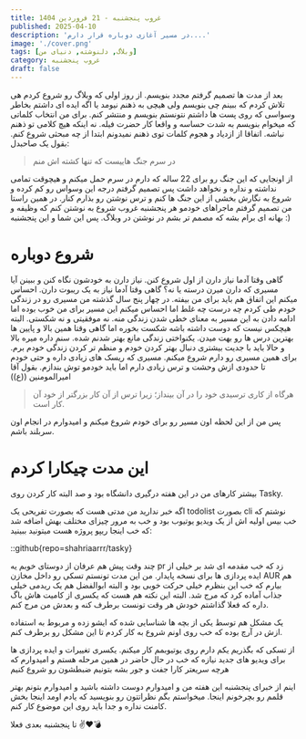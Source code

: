 ```yaml
---
title: غروب پنجشنبه - 21 فروردین 1404
published: 2025-04-10
description: 'در مسیر آغازی دوباره قرار دارم....'
image: './cover.png'
tags: [وبلاگ, دلنوشته, دنیای من]
category: غروب پنجشنبه
draft: false 
---
```

بعد از مدت ها تصمیم گرفتم مجدد بنویسم. از روز اولی که وبلاگ رو شروع کردم هی تلاش کردم که ببینم چی بنویسم ولی
هیچی به ذهنم نیومد یا اگه ایده ای داشتم بخاطر وسواسی که روی پست ها داشتم نتونستم بنویسم و منتشر کنم.
برای من انتخاب کلماتی که میخوام بنویسم به شدت حساسه و واقعا کار حضرت فیله. نه اینکه هیچ کلامی تو ذهنم نباشه.
اتفاقا از ازدیاد و هجوم کلمات توی ذهنم نمیدونم ابتدا از چه مبحثی شروع کنم. بقول یک صاحبدل:

>در سرم جنگ هاییست که تنها کشته اش منم

از اونجایی که این جنگ رو برای 22 ساله که دارم در سرم حمل میکنم و هیچوقت تمامی نداشته و نداره و نخواهد داشت پس
تصمیم گرفتم درجه این وسواس رو کم کرده و شروع به نگارش بخشی از این جنگ ها کنم و ترس نوشتن رو بذارم کنار.
در همین راستا من تصمیم گرفتم ماجراهای خودمو هر پنجشنبه غروب شروع به نوشتن کنم که وظیفه و بهانه ای برام بشه که
مصمم تر بشم در نوشتن در وبلاگ. پس این شما و این پنجشنبه :)

# شروع دوباره
گاهی وقتا آدما نیاز دارن از اول شروع کنن. نیاز دارن به خودشون نگاه کنن و ببینن آیا مسیری که دارن میرن درسته یا نه؟
گاهی وقتا آدما نیاز به یک ریبوت دارن. احساس میکنم این اتفاق هم باید برای من بیفته. در چهار پنج سال گذشته
من مسیری رو در زندگی خودم طی کردم چه درست چه غلط اما احساس میکنم این مسیر برای من خوب بوده اما ادامه دادن به این مسیر
به معنای خطی شدن زندگی منه. نه موفقیتی و نه شکستی. البته هیچکس نیست که دوست داشته باشه شکست بخوره اما گاهی وقتا همین
بالا و پایین ها بهترین درس ها رو بهت میدن. یکنواختی زندگی مانع بهتر شدنم شده. سنم داره میره بالا و حالا باید
با جدیت بیشتری دنبال بهتر کردن خودم و منظم تر کردن زندگی خودم برم. برای همین مسیری رو دارم شروع میکنم.
مسیری که ریسک های زیادی داره و حتی خودم تا حدودی ازش وحشت و ترس زیادی دارم اما باید خودمو توش بندازم. بقول آقا امیرالمومنین
((ع))

> هرگاه از کاری ترسیدی خود را در آن بینداز؛ زیرا ترس از آن کار بزرگتر از خود آن کار است.

پس من از این لحظه اون مسیر رو برای خودم شروع میکنم و امیدوارم در انجام اون سربلند باشم.

# این مدت چیکارا کردم
بیشتر کارهای من در این هفته درگیری دانشگاه بود و صد البته کار کردن روی
Tasky.

اگه خبر ندارید من مدتی هست که بصورت تفریحی یک 
todolist
بصورت
cli
نوشتم که خب بیس اولیه اش از یک ویدیو یوتیوب بود و خب به مرور چیزای مختلف بهش اضافه شد که خب اینجا ریپو پروژه هست میتونید ببینید:

::github{repo=shahriaarrr/tasky}

چند وقت پیش هم عرفان از دوستای خوبم یه 
pr
زد که خب مقدمه ای شد بر خیلی از ایده پردازی ها برای نسخه پایدار. من این مدت تونستم تسکی رو داخل مخازن
AUR
هم بیارم که خب این بنظرم خیلی حرکت خوبی بود و البته ابوالفضل هم یک ریدمی خیلی جذاب آماده کرد که مرج شد.
البته این نکته هم هست که یکسری از کامیت هاش باگ داره که فعلا گذاشتم خودش هر وقت تونست برطرف کنه و بعدش من مرج کنم.

یک مشکل هم توسط یکی از بچه ها شناسایی شده که ایشو زده و مربوط به استفاده ازش در آرچ بوده که خب روی اونم شروع به کار
کردم تا این مشکل رو برطرف کنم.

از تسکی که بگذریم یکم دارم روی یوتیوبمم کار میکنم. یکسری تغییرات و ایده پردازی ها برای ویدیو های جدید نیازه
که خب در حال حاضر در همین مرحله هستم و امیدوارم که هرچه سریعتر کارا جفت و جور بشه بتونیم ضبطشون رو شروع کنیم


اینم از خبرای پنجشنبه این هفته من و امیدوارم دوست داشته باشید و امیدوارم بتونم بهتر قلمم رو بچرخونم اینجا.
میخواستم بگم نظراتتون رو بنویسید که یادم اومد اینجا بخش کامنت نداره و جدا باید روی این موضوع کار کنم.

تا پنجشنبه بعدی فعلا
✌️❤️💣
